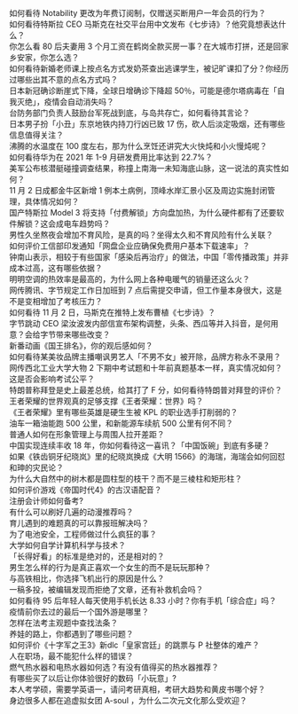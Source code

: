 如何看待 Notability 更改为年费订阅制，仅赠送买断用户一年会员的行为？  
如何看待特斯拉 CEO 马斯克在社交平台用中文发布《七步诗》？他究竟想表达什么？  
你怎么看 80 后夫妻用 3 个月工资在鹤岗全款买房一事？在大城市打拼，还是回家乡安家，你怎么选？  
如何看待新婚老师课上按点名方式发奶茶查出逃课学生，被记旷课扣了分？你经历过哪些出其不意的点名方式吗？  
日本新冠确诊断崖式下降，全球日增确诊下降超 50％，可能是德尔塔病毒在「自我灭绝」，疫情会自动消失吗？  
台防务部门负责人鼓励台军死战到底，与岛共存亡，如何看待其言论？  
日本男子扮「小丑」东京地铁内持刀行凶已致 17 伤，砍人后淡定吸烟，还有哪些信息值得关注？  
沸腾的水温度在 100 度左右，那为什么烹饪还讲究大火快炖和小火慢炖呢？  
如何看待华为在 2021 年 1-9 月研发费用比率达到 22.7%？  
美军公布核潜艇碰撞调查结果，称撞上南海一未知海底山脉，这一说法的真实性如何？  
11 月 2 日成都金牛区新增 1 例本土病例，顶峰水岸汇景小区及周边实施封闭管理，具体情况如何？  
国产特斯拉 Model 3 将支持「付费解锁」方向盘加热，为什么硬件都有了还要软件解锁？这会成电车趋势吗？  
男性久坐熬夜会增加不育风险，是真的吗？坐得太久和不育风险有什么关联？  
如何评价工信部印发通知「网盘企业应确保免费用户基本下载速率」？  
钟南山表示，相较于有些国家「感染后再治疗」的做法，中国「零传播政策」并非成本过高，这有哪些依据？  
明明空调的热效率是最高的，为什么网上各种电暖气的销量还这么火？  
网传腾讯、字节规定工作日加班到 7 点后需提交申请，但工作量本身很大，这是不是变相增加了考核压力？  
如何看待 11 月 2 日，马斯克在推特上发布曹植《七步诗》？  
字节跳动 CEO 梁汝波发内部信宣布架构调整，头条、西瓜等并入抖音，是何用意？会给字节带来哪些改变？  
新番动画《国王排名》，你的观后感如何？  
如何看待某美妆品牌主播嘲讽男艺人「不男不女」被开除，品牌方称永不录用？  
网传西北工业大学大物 2 下期中考试题和十年前真题基本一样，真实情况如何？这是否会影响考试公平？  
特朗普称拜登是史上最差总统，给其打了 F 分，如何看待特朗普对拜登的评价？  
王者荣耀的世界观真的足够支撑《王者荣耀：世界》吗？  
《王者荣耀》里有哪些英雄是硬生生被 KPL 的职业选手打削弱的？  
油车一箱油能跑 500 公里，和新能源车续航 500 公里有何不同？  
普通人如何在形象管理上与周围人拉开差距？  
中国实现连续丰收 18 年，你如何看待这一喜讯？「中国饭碗」到底有多硬？  
如果《铁齿铜牙纪晓岚》里的纪晓岚换成《大明 1566》的海瑞，海瑞会如何回怼和珅的灾民论？  
为什么大自然中的树木都是圆柱型的枝干？而不是三棱柱和矩形柱？  
如何评价游戏《帝国时代4》的古汉语配音？  
注册会计师如何备考?  
有什么可以刷好几遍的动漫推荐吗？  
育儿遇到的难题真的可以靠报班解决吗？  
为了电池安全，工程师做过什么疯狂的事？  
大学如何自学计算机科学与技术？  
「长得好看」的标准是绝对的，还是相对的？  
男生怎么样的行为是真正喜欢一个女生的而不是玩玩那种？  
与高铁相比，你选择飞机出行的原因是什么？  
一稿多投，被编辑发现而拒绝了文章，还有补救机会吗？  
如何看待 95 后年轻人每天使用手机长达 8.33 小时？你有手机「综合症」吗？  
疫情前你去过的最后一个国外游是哪里？  
怎样在法考主观题中查找法条？  
养娃的路上，你都遇到了哪些问题？  
如何评价《十字军之王3》新dlc「皇家宫廷」的跳票与 P 社整体的难产？  
人在职场，最不能犯什么样的错误？  
燃气热水器和电热水器如何选？有没有值得买的热水器推荐？  
有哪些买了以后让你体验很好的数码「小玩意」?  
本人考学硕，需要学英语一，请问考研真相，考研大趋势和黄皮书哪个好？  
身边很多人都在追虚拟女团 A-soul ，为什么二次元文化那么受欢迎？  
